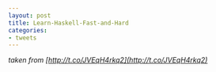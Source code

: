 ```yaml
---
layout: post
title: Learn-Haskell-Fast-and-Hard
categories:
- tweets
---
```

*taken from [http://t.co/JVEqH4rkq2](http://t.co/JVEqH4rkq2)*
>